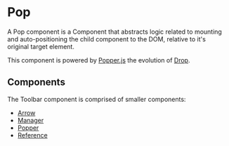 # Pop

A Pop component is a Component that abstracts logic related to mounting and auto-positioning the child component to the DOM, relative to it's original target element.

This component is powered by [Popper.js](https://popper.js.org/) the evolution of [Drop](../Drop).

## Components

The Toolbar component is comprised of smaller components:

* [Arrow](./docs/Arrow.md)
* [Manager](./docs/Manager.md)
* [Popper](./docs/Popper.md)
* [Reference](./docs/Reference.md)
